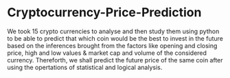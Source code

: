 # Cryptocurrency-Price-Prediction
We took 15 crypto currencies to analyse and then study them using python to be able to predict that which coin would be the best to invest in the future based on the inferences brought from the factors like opening and closing price, high and low values & market cap and volume of the considered currency. Thereforth, we shall predict the future price of the same coin after using the opertations of statistical and logical analysis.
